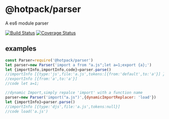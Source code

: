 # @hotpack/parser #
A es6 module parser

[![Build Status](https://travis-ci.org/duhongwei/hotpack.svg?branch=master)](https://travis-ci.org/duhongwei/perser)
[![Coverage Status](https://coveralls.io/repos/github/duhongwei/parser/badge.svg?branch=master)](https://coveralls.io/github/duhongwei/parser?branch=master)

## examples ##

```js
const Parser=require('@hotpack/parser')
let parser=new Parser('import a from "a.js";let a=1;export {a};')
let {importInfo,importInfo,code}=parser.parse()
//importInfo [{type:'js',file:'a.js',tokens:[{from:'default',to:'a'}] }]
//exportInfo [{from:'a',to:'a'}]
//code let a=1;

//dynamic Import,simply repalce 'import' with a function name
parser=new Parser('import("a.js")',{dynamicImportReplacer: 'load'})
let {importInfo}=parser.parse()
//importInfo [{type:'djs',file:'a.js',tokens:null}]
//code load('a.js')
```
